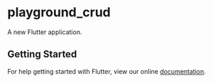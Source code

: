 # playground_crud

A new Flutter application.

## Getting Started

For help getting started with Flutter, view our online
[documentation](https://flutter.io/).
